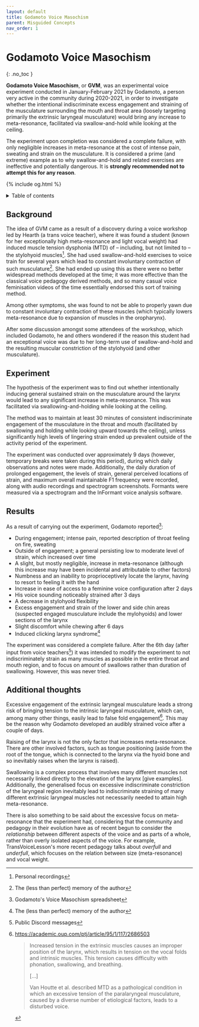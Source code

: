 ```yaml
---
layout: default
title: Godamoto Voice Masochism
parent: Misguided Concepts
nav_order: 1
---
```


# Godamoto Voice Masochism
{: .no_toc }

**Godamoto Voice Masochism**, or **GVM**, was an experimental voice experiment conducted in January-February 2021 by Godamoto, a person very active in the community during 2020-2021, in order to investigate whether the intentional indiscriminate excess engagement and straining of the musculature surrounding the mouth and throat area (loosely targeting primarily the extrinsic laryngeal musculature) would bring any increase to meta-resonance, facilitated via swallow-and-hold while looking at the ceiling.

The experiment upon completion was considered a complete failure, with only negligible increases in meta-resonance at the cost of intense pain, sweating and strain on the musculature. It is considered a prime (and extreme) example as to why swallow-and-hold and related exercises are ineffective and potentially dangerous. It is **strongly recommended not to attempt this for any reason**.

{% include og.html %}
<details markdown="block">
<summary>
Table of contents
</summary>
{: .text-delta }
1. TOC
{:toc}
</details>

## Background

The idea of GVM came as a result of a discovery during a voice workshop led by Hearth (a trans voice teacher), where it was found a student (known for her exceptionally high meta-resonance and light vocal weight) had induced muscle tension dysphonia (MTD) of – including, but not limited to – the stylohyoid muscles[^recordings]. She had used swallow-and-hold exercises to voice train for several years which lead to constant involuntary contraction of such musculature[^memory]. She had ended up using this as there were no better widespread methods developed at the time; it was more effective than the classical voice pedagogy derived methods, and so many casual voice feminisation videos of the time essentially endorsed this sort of training method.

Among other symptoms, she was found to not be able to properly yawn due to constant involuntary contraction of these muscles (which typically lowers meta-resonance due to expansion of muscles in the oropharynx). <!-- (which ones?) -->

After some discussion amongst some attendees of the workshop, which included Godamoto, he and others wondered if the reason this student had an exceptional voice was due to her long-term use of swallow-and-hold and the resulting muscular constriction of the stylohyoid (and other musculature).

## Experiment

The hypothesis of the experiment was to find out whether intentionally inducing general sustained strain on the musculature around the larynx would lead to any significant increase in meta-resonance. This was facilitated via swallowing-and-holding while looking at the ceiling.

The method was to maintain at least 30 minutes of consistent indiscriminate engagement of the musculature in the throat and mouth (facilitated by swallowing and holding while looking upward towards the ceiling), unless significantly high levels of lingering strain ended up prevalent outside of the activity period of the experiment.

The experiment was conducted over approximately 9 days (however, temporary breaks were taken during this period), during which daily observations and notes were made. Additionally, the daily duration of prolonged engagement, the levels of strain, general perceived locations of strain, and maximum overall maintainable F1 frequency were recorded, along with audio recordings and spectrogram screenshots. Formants were measured via a spectrogram and the InFormant voice analysis software.

## Results

As a result of carrying out the experiment, Godamoto reported[^spreadsheet]:

*   During engagement; intense pain, reported description of throat feeling on fire, sweating
*   Outside of engagement; a general persisting low to moderate level of strain, which increased over time
*   A slight, but mostly negligible, increase in meta-resonance (although this increase may have been incidental and attributable to other factors)
*   Numbness and an inability to proprioceptively locate the larynx, having to resort to feeling it with the hand
*   Increase in ease of access to a feminine voice configuration after 2 days
*   His voice sounding noticeably strained after 3 days
*   A decrease in stylohyoid flexibility
*   Excess engagement and strain of the lower and side chin areas (suspected engaged musculature include the mylohyoids) and lower sections of the larynx
*   Slight discomfort while chewing after 6 days
*   Induced clicking larynx syndrome[^memory]

The experiment was considered a complete failure. After the 6th day (after input from voice teachers[^discord]) it was intended to modify the experiment to not indiscriminately strain as many muscles as possible in the entire throat and mouth region, and to focus on amount of swallows rather than duration of swallowing. However, this was never tried.

## Additional thoughts

Excessive engagement of the extrinsic laryngeal musculature leads a strong risk of bringing tension to the intrinsic laryngeal musculature, which can, among many other things, easily lead to false fold engagement[^ptj20130547]. This may be the reason why Godamoto developed an audibly strained voice after a couple of days.

Raising of the larynx is not the only factor that increases meta-resonance. There are other involved factors, such as tongue positioning (aside from the root of the tongue, which is connected to the larynx via the hyoid bone and so inevitably raises when the larynx is raised).

Swallowing is a complex process that involves many different muscles not necessarily linked directly to the elevation of the larynx \[give examples\]. Additionally, the generalised focus on excessive indiscriminate constriction of the laryngeal region inevitably lead to indiscriminate straining of many different extrinsic laryngeal muscles not necessarily needed to attain high meta-resonance.

There is also something to be said about the excessive focus on meta-resonance that the experiment had, considering that the community and pedagogy in their evolution have as of recent begun to consider the _relationship_ between different aspects of the voice and as parts of a whole, rather than overly isolated aspects of the voice. For example, TransVoiceLesson's more recent pedagogy talks about _overfull_ and _underfull_, which focuses on the relation between size (meta-resonance) and vocal weight.

[^recordings]: Personal recordings
[^memory]: The (less than perfect) memory of the author
[^spreadsheet]: Godamoto's Voice Masochism spreadsheet
[^discord]: Public Discord messages
[^ptj20130547]:
    https://academic.oup.com/ptj/article/95/1/117/2686503
    
    > Increased tension in the extrinsic muscles causes an improper position of the larynx, which results in tension on the vocal folds and intrinsic muscles. This tension causes difficulty with phonation, swallowing, and breathing.
    >
    > [...]
    >
    > Van Houtte et al. described MTD as a pathological condition in which an excessive tension of the paralaryngeal musculature, caused by a diverse number of etiological factors, leads to a disturbed voice.
